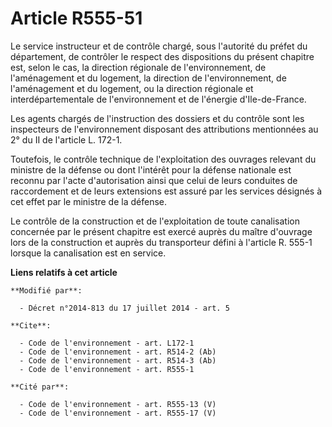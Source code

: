 # Article R555-51

Le service instructeur et de contrôle chargé, sous l'autorité du préfet du département, de contrôler le respect des
dispositions du présent chapitre est, selon le cas, la direction régionale de l'environnement, de l'aménagement et du
logement, la direction de l'environnement, de l'aménagement et du logement, ou la direction régionale et interdépartementale
de l'environnement et de l'énergie d'Ile-de-France. 

Les agents chargés de l'instruction des dossiers et du contrôle sont les inspecteurs de l'environnement disposant des
attributions mentionnées au 2° du II de l'article L. 172-1. 

Toutefois, le contrôle technique de l'exploitation des ouvrages relevant du ministre de la défense ou dont l'intérêt pour la
défense nationale est reconnu par l'acte d'autorisation ainsi que celui de leurs conduites de raccordement et de leurs
extensions est assuré par les services désignés à cet effet par le ministre de la défense. 

Le contrôle de la construction et de l'exploitation de toute canalisation concernée par le présent chapitre est exercé auprès
du maître d'ouvrage lors de la construction et auprès du transporteur défini à l'article R. 555-1 lorsque la canalisation est
en service.

**Liens relatifs à cet article**

	**Modifié par**:

	  - Décret n°2014-813 du 17 juillet 2014 - art. 5

	**Cite**:

	  - Code de l'environnement - art. L172-1
	  - Code de l'environnement - art. R514-2 (Ab)
	  - Code de l'environnement - art. R514-3 (Ab)
	  - Code de l'environnement - art. R555-1

	**Cité par**:

	  - Code de l'environnement - art. R555-13 (V)
	  - Code de l'environnement - art. R555-17 (V)

